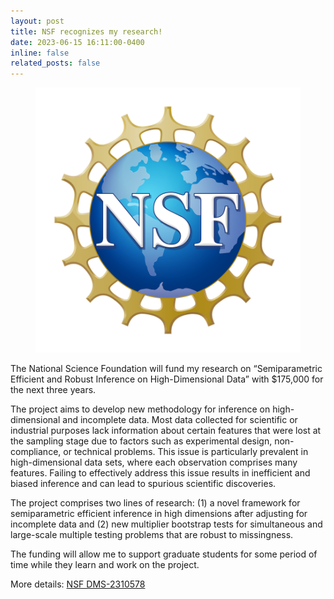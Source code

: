 ```yaml
---
layout: post
title: NSF recognizes my research!
date: 2023-06-15 16:11:00-0400
inline: false
related_posts: false
---
```

   <div class="news-post float-right">
                    <figure>
                        <picture>
                            <img src="/assets/img/NSF_Official_logo_High_Res_1200ppi-copy.png" class="img-fluid z-depth-1 rounded" width="auto" height="auto" alt="NSF_Official_logo_High_Res_1200ppi-copy.png" onerror="this.onerror=null; $('.responsive-img-srcset').remove();">
                        </picture>
                    </figure>
                </div>
                <div>
                    <p>
                    The National Science Foundation will fund my research on “Semiparametric Efficient and Robust Inference on High-Dimensional Data” with $175,000 for the next three years.
                    </p>
                    <p>
                    The project aims to develop new methodology for inference on high-dimensional and incomplete data. Most data collected for scientific or industrial purposes lack information                      about certain features that were lost at the sampling stage due to factors such as experimental design, non-compliance, or technical problems. This issue is particularly                          prevalent in high-dimensional data sets, where each observation comprises many features. Failing to effectively address this issue results in inefficient and biased inference                     and can lead to spurious scientific discoveries.
                    </p>
                    <p>
                    The project comprises two lines of research: (1) a novel framework for semiparametric efficient inference in high dimensions after adjusting for incomplete data and (2) new                       multiplier bootstrap tests for simultaneous and large-scale multiple testing problems that are robust to missingness.
                    </p>
                    <p>               
                    The funding will allow me to support graduate students for some period of time while they learn and work on the project.
                    </p>
                    <p>
                    More details: <a href="https://www.nsf.gov/awardsearch/showAward?AWD_ID=2310578&HistoricalAwards=false">NSF DMS-2310578</a>
                    </p>
                </div>
